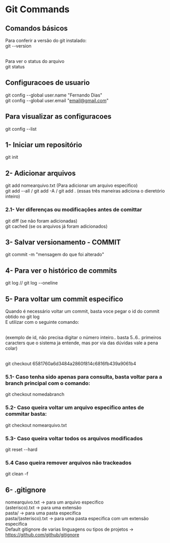 # Git Commands

## Comandos básicos
Para conferir a versão do git instalado:<br>
git --version<br><br>

Para ver o status do arquivo<br>
git status


## Configuracoes de usuario
git config --global user.name "Fernando Dias" <br>
git config --global user.email "email@gmail.com" <br>

## Para visualizar as configuracoes 
git config --list

## 1- Iniciar um repositório
git init

## 2- Adicionar arquivos
git add nomearquivo.txt (Para adicionar um arquivo especifico) <br>
git add --all / git add -A / git add . (essas três maneiras adiciona o dieretório inteiro)<br>

### 2.1- Ver diferenças ou modificações antes de comittar
git diff (se não foram adicionadas) <br>
git cached (se os arquivos já foram adicionados)

## 3- Salvar versionamento - COMMIT
git commit -m "mensagem do que foi alterado"

## 4- Para ver o histórico de commits
git log // git log --oneline

## 5- Para voltar um commit especifico
Quando é necessário voltar um commit, basta voce pegar o id do commit obtido no git log<br>
E utilizar com o seguinte comando:<br><br>

(exemplo de id, não precisa digitar o número inteiro.. basta 5..6.. primeiros caracters que o sistema ja entende, mas por via das dúvidas vale a pena colar)<br><br>

git checkout 6581760a6d3484a2860f814c6816fb439a9061b4 <br> 

### 5.1- Caso tenha sido apenas para consulta, basta voltar para a branch principal com o comando:
git checkout nomedabranch<br>

### 5.2- Caso queira voltar um arquivo especifico antes de commitar basta:
git checkout nomearquivo.txt

### 5.3- Caso queira voltar todos os arquivos modificados
git reset --hard

### 5.4 Caso queira remover arquivos não trackeados
git clean -f

## 6- .gitignore
nomearquivo.txt -> para um arquivo especifico<br>
(asterisco).txt -> para uma extensão<br>
pasta/  -> para uma pasta especifica<br>
pasta/(asterisco).txt -> para uma pasta especifica com um extensão especifica<br>
Default gitignore de varias linguagens ou tipos de projetos -> https://github.com/github/gitignore
